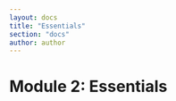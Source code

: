 ```yaml
---
layout: docs
title: "Essentials"
section: "docs"
author: author
---
```


# Module 2: Essentials

